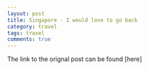 ```yaml
---
layout: post
title: Singapore - I would love to go back
category: travel
tags: travel
comments: true
---
```


The link to the orignal post can be found [here]
